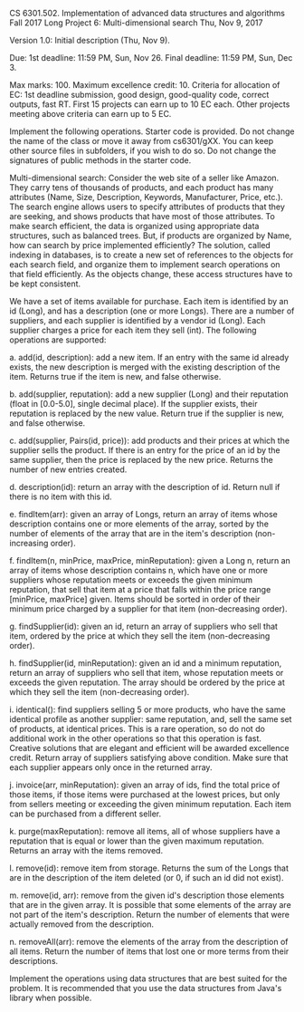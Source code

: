 
CS 6301.502. Implementation of advanced data structures and algorithms
Fall 2017
Long Project 6: Multi-dimensional search
Thu, Nov 9, 2017

Version 1.0: Initial description (Thu, Nov 9).

Due: 1st deadline: 11:59 PM, Sun, Nov 26. Final deadline: 11:59 PM, Sun, Dec 3.

Max marks: 100.  Maximum excellence credit: 10.
Criteria for allocation of EC: 1st deadline submission, good design,
good-quality code, correct outputs, fast RT.
First 15 projects can earn up to 10 EC each.
Other projects meeting above criteria can earn up to 5 EC.

Implement the following operations.  Starter code is provided.
Do not change the name of the class or move it away from cs6301/gXX.
You can keep other source files in subfolders, if you wish to do so.
Do not change the signatures of public methods in the starter code.


Multi-dimensional search: Consider the web site of a seller like Amazon.  
They carry tens of thousands of products, and each product has many
attributes (Name, Size, Description, Keywords, Manufacturer, Price, etc.).  
The search engine allows users to specify attributes of products that
they are seeking, and shows products that have most of those
attributes.  To make search efficient, the data is organized using
appropriate data structures, such as balanced trees.  But, if products
are organized by Name, how can search by price implemented efficiently?
The solution, called indexing in databases, is to create a new set of
references to the objects for each search field, and organize them to
implement search operations on that field efficiently.  As the objects
change, these access structures have to be kept consistent.

We have a set of items available for purchase.  Each item is
identified by an id (Long), and has a description (one or more Longs).
There are a number of suppliers, and each supplier is identified by a
vendor id (Long).  Each supplier charges a price for each item they
sell (int).  The following operations are supported:

   a. add(id, description): add a new item.  If an entry with the same
      id already exists, the new description is merged with the
      existing description of the item.
      Returns true if the item is new, and false otherwise.

   b. add(supplier, reputation): add a new supplier (Long) and their
      reputation (float in [0.0-5.0], single decimal place). If the
      supplier exists, their reputation is replaced by the new value.
      Return true if the supplier is new, and false otherwise.

   c. add(supplier, Pairs(id, price)): add products and their prices
      at which the supplier sells the product.  If there is an entry
      for the price of an id by the same supplier, then the price is
      replaced by the new price.  Returns the number of new entries
      created.
   
   d. description(id): return an array with the description of id.
      Return null if there is no item with this id.

   e. findItem(arr): given an array of Longs, return an array of items
      whose description contains one or more elements of the array,
      sorted by the number of elements of the array that are in the
      item's description (non-increasing order).

   f. findItem(n, minPrice, maxPrice, minReputation): given a Long n,
      return an array of items whose description contains n, which
      have one or more suppliers whose reputation meets or exceeds the
      given minimum reputation, that sell that item at a price that
      falls within the price range [minPrice, maxPrice] given.  Items
      should be sorted in order of their minimum price charged by a
      supplier for that item (non-decreasing order).

   g. findSupplier(id): given an id, return an array of suppliers who
      sell that item, ordered by the price at which they sell the item
      (non-decreasing order).

   h. findSupplier(id, minReputation): given an id and a minimum
      reputation, return an array of suppliers who sell that item,
      whose reputation meets or exceeds the given reputation.  The
      array should be ordered by the price at which they sell the item
      (non-decreasing order).

   i. identical(): find suppliers selling 5 or more products, who have
      the same identical profile as another supplier: same reputation,
      and, sell the same set of products, at identical prices.  This
      is a rare operation, so do not do additional work in the other
      operations so that this operation is fast.  Creative solutions
      that are elegant and efficient will be awarded excellence credit.
      Return array of suppliers satisfying above condition.  Make sure
      that each supplier appears only once in the returned array.

   j. invoice(arr, minReputation): given an array of ids, find the
      total price of those items, if those items were purchased at the
      lowest prices, but only from sellers meeting or exceeding the
      given minimum reputation.  Each item can be purchased from a
      different seller.

   k. purge(maxReputation): remove all items, all of whose suppliers
      have a reputation that is equal or lower than the given maximum
      reputation.  Returns an array with the items removed.

   l. remove(id): remove item from storage.  Returns the sum of the
      Longs that are in the description of the item deleted (or 0, if
      such an id did not exist).

   m. remove(id, arr): remove from the given id's description those
      elements that are in the given array.  It is possible that some
      elements of the array are not part of the item's description.
      Return the number of elements that were actually removed from
      the description.

   n. removeAll(arr): remove the elements of the array from the
      description of all items.  Return the number of items that lost
      one or more terms from their descriptions.
   

Implement the operations using data structures that are best suited
for the problem.  It is recommended that you use the data structures
from Java's library when possible.

